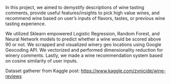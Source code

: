 In this project, we aimed to demystify descriptions of wine tasting comments, 
provide useful features/insights to pick high value wines, and recommend wine based on user’s inputs of flavors, tastes, or previous wine tasting experience. 

We utilized Sklearn empowered Logistic Regression, Random Forest, and Neural Network models to 
predict whether a wine would be scored above 90 or not. We scrapped and visualized winery 
geo locations using Google Geocoding API. We vectorized and performed dimensionality reduction for winery comments. 
Lastly, we made a wine recommendation system based on cosine similarity of user inputs. 

Dataset gatherer from Kaggle post: https://www.kaggle.com/zynicide/wine-reviews
